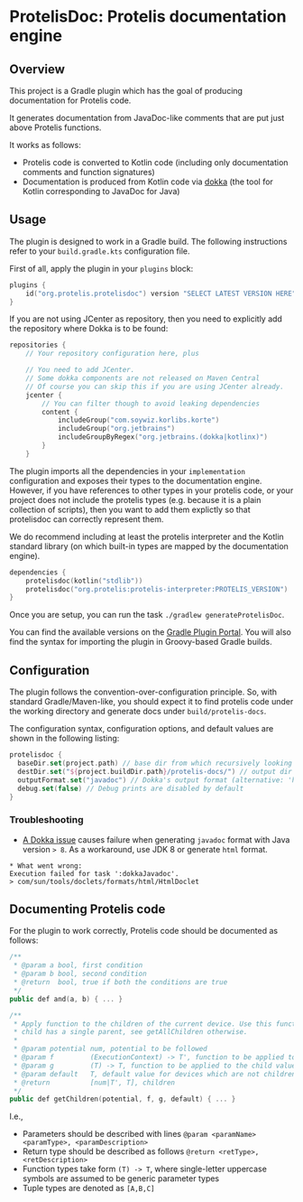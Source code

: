 # ProtelisDoc: Protelis documentation engine

## Overview

This project is a Gradle plugin which has the goal of producing documentation for Protelis code.

It generates documentation from JavaDoc-like comments that are put just above Protelis functions.

It works as follows:

- Protelis code is converted to Kotlin code (including only documentation comments and function signatures)
- Documentation is produced from Kotlin code via [dokka](https://github.com/Kotlin/dokka)
(the tool for Kotlin corresponding to JavaDoc for Java)

## Usage

The plugin is designed to work in a Gradle build.
The following instructions refer to your `build.gradle.kts` configuration file.

First of all, apply the plugin in your `plugins` block:

```kotlin
plugins {
    id("org.protelis.protelisdoc") version "SELECT LATEST VERSION HERE"
}
```

If you are not using JCenter as repository,
then you need to explicitly add the repository where Dokka is to be found:

```kotlin
repositories {
    // Your repository configuration here, plus

    // You need to add JCenter.
    // Some dokka components are not released on Maven Central
    // Of course you can skip this if you are using JCenter already.
    jcenter {
        // You can filter though to avoid leaking dependencies
        content {
            includeGroup("com.soywiz.korlibs.korte")
            includeGroup("org.jetbrains")
            includeGroupByRegex("org.jetbrains.(dokka|kotlinx)")
        }
    }
```

The plugin imports all the dependencies in your `implementation` configuration
and exposes their types to the documentation engine.
However, if you have references to other types in your protelis code,
or your project does not include the protelis types (e.g. because it is a plain collection of scripts),
then you want to add them explictly so that protelisdoc can correctly represent them.

We do recommend including at least the protelis interpreter and the Kotlin standard library
(on which built-in types are mapped by the documentation engine).

```kotlin
dependencies {
    protelisdoc(kotlin("stdlib"))
    protelisdoc("org.protelis:protelis-interpreter:PROTELIS_VERSION")
}
```

Once you are setup, you can run the task ``./gradlew generateProtelisDoc``.

You can find the available versions on the [Gradle Plugin Portal](https://plugins.gradle.org/plugin/org.protelis.protelisdoc).
You will also find the syntax for importing the plugin in Groovy-based Gradle builds.

## Configuration

The plugin follows the convention-over-configuration principle.
So, with standard Gradle/Maven-like,
you should expect it to find protelis code under the working directory and generate docs under `build/protelis-docs`.

The configuration syntax, configuration options, and default values are shown in the following listing:

```kotlin
protelisdoc {
  baseDir.set(project.path) // base dir from which recursively looking for .pt files
  destDir.set("${project.buildDir.path}/protelis-docs/") // output dir for docs
  outputFormat.set("javadoc") // Dokka's output format (alternative: 'html')
  debug.set(false) // Debug prints are disabled by default
}
```

### Troubleshooting

- [A Dokka issue](https://github.com/Kotlin/dokka/issues/294) causes failure when generating `javadoc` format with Java version `> 8`.
As a workaround, use JDK 8 or generate `html` format.
```
* What went wrong:
Execution failed for task ':dokkaJavadoc'.
> com/sun/tools/doclets/formats/html/HtmlDoclet
```

## Documenting Protelis code

For the plugin to work correctly, Protelis code should be documented as follows:

```kotlin
/**
 * @param a bool, first condition
 * @param b bool, second condition
 * @return  bool, true if both the conditions are true
 */
public def and(a, b) { ... }

/**
 * Apply function to the children of the current device. Use this function if every
 * child has a single parent, see getAllChildren otherwise.
 *
 * @param potential num, potential to be followed
 * @param f         (ExecutionContext) -> T', function to be applied to the child
 * @param g         (T) -> T, function to be applied to the child value
 * @param default   T, default value for devices which are not children
 * @return          [num|T', T], children
 */
public def getChildren(potential, f, g, default) { ... }
```

I.e.,

* Parameters should be described with lines `@param <paramName> <paramType>, <paramDescription>`
* Return type should be described as follows `@return <retType>, <retDescription>`
* Function types take form `(T) -> T`, where single-letter uppercase symbols are assumed to be generic parameter types
* Tuple types are denoted as `[A,B,C]`

